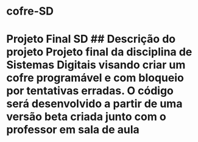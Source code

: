 # cofre-SD
# Projeto Final SD    ## Descrição do projeto  Projeto final da disciplina de Sistemas Digitais visando criar um cofre programável e com bloqueio por tentativas erradas. O código será desenvolvido a partir de uma versão beta criada junto com o professor em sala de aula
